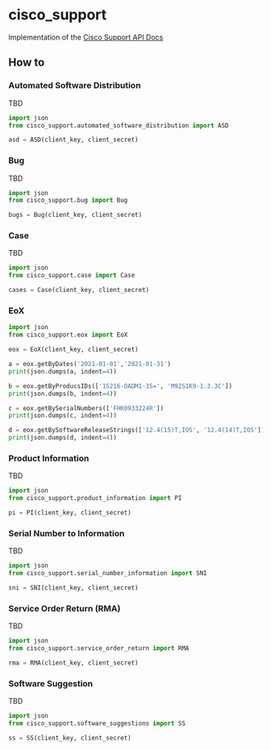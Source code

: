 # cisco_support
Implementation of the [Cisco Support API Docs](https://developer.cisco.com/docs/support-apis/#!introduction-to-cisco-support-apis)

## How to

### Automated Software Distribution

TBD
```py
import json
from cisco_support.automated_software_distribution import ASD

asd = ASD(client_key, client_secret)
```

### Bug

TBD
```py
import json
from cisco_support.bug import Bug

bugs = Bug(client_key, client_secret)
```

### Case

TBD
```py
import json
from cisco_support.case import Case

cases = Case(client_key, client_secret)
```

### EoX

```py
import json
from cisco_support.eox import EoX

eox = EoX(client_key, client_secret)

a = eox.getByDates('2021-01-01','2021-01-31')
print(json.dumps(a, indent=4))

b = eox.getByProducsIDs(['15216-OADM1-35=', 'M92S1K9-1.3.3C'])
print(json.dumps(b, indent=4))

c = eox.getBySerialNumbers(['FHK0933224R'])
print(json.dumps(c, indent=4))

d = eox.getBySoftwareReleaseStrings(['12.4(15)T,IOS', '12.4(14)T,IOS'])
print(json.dumps(d, indent=4))
```

### Product Information

TBD
```py
import json
from cisco_support.product_information import PI

pi = PI(client_key, client_secret)
```

### Serial Number to Information

TBD
```py
import json
from cisco_support.serial_number_information import SNI

sni = SNI(client_key, client_secret)
```

### Service Order Return (RMA)

TBD
```py
import json
from cisco_support.service_order_return import RMA

rma = RMA(client_key, client_secret)
```

### Software Suggestion

TBD
```py
import json
from cisco_support.software_suggestions import SS

ss = SS(client_key, client_secret)
```

